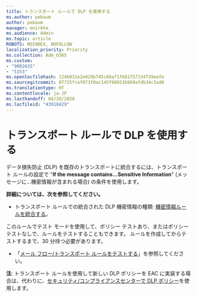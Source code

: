 ```yaml
---
title: トランスポート ルールで DLP を使用する
ms.author: pebaum
author: pebaum
manager: mnirkhe
ms.audience: Admin
ms.topic: article
ROBOTS: NOINDEX, NOFOLLOW
localization_priority: Priority
ms.collection: Adm_O365
ms.custom:
- "9002635"
- "5153"
ms.openlocfilehash: 124b031e2e029b745c66a71f681f57134739eafe
ms.sourcegitcommit: 07725fcaf073f0ac145f98653b989afdb34c5ad0
ms.translationtype: HT
ms.contentlocale: ja-JP
ms.lasthandoff: 04/28/2020
ms.locfileid: "43918429"
---
```

# <a name="using-dlp-in-transport-rules"></a>トランスポート ルールで DLP を使用する

データ損失防止 (DLP) を既存のトランスポートに統合するには、トランスポート ルールの設定で "**If the message contains...Sensitive Information**" (メッセージに...機密情報が含まれる場合) の条件を使用します。

**詳細については、次を参照してください。**

- トランスポート ルールでの統合された DLP 機密情報の種類: [機密情報ルールを統合する](https://docs.microsoft.com/exchange/security-and-compliance/data-loss-prevention/integrate-sensitive-information-rules)。

このルールでテスト モードを使用して、ポリシー テストあり、またはポリシー テストなしで、ルールをテストすることもできます。  ルールを作成してからテストするまで、30 分待つ必要があります。

- 「[メール フロー/トランスポート ルールをテストする](https://docs.microsoft.com/exchange/security-and-compliance/mail-flow-rules/test-mail-flow-rules)」を参照してください。

**注**: トランスポート ルールを使用して新しい DLP ポリシーを EAC に実装する場合は、代わりに、[セキュリティ/コンプライアンスセンターで DLP ポリシー](https://docs.microsoft.com/microsoft-365/compliance/data-loss-prevention-policies?view=o365-worldwide)を使用します。
